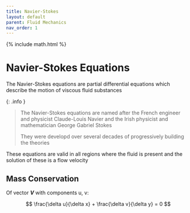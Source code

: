 ```yaml
---
title: Navier-Stokes
layout: default
parent: Fluid Mechanics
nav_order: 1
---
```


{% include math.html %}

<h1>Navier-Stokes Equations</h1>

The Navier-Stokes equations are partial differential equations which describe the motion of viscous fluid substances

{: .info }
> The Navier-Stokes equations are named after the French engineer and physicist Claude-Louis Navier and the Irish physicist and mathematician George Gabriel Stokes
>
> They were developd over several decades of progressively building the theories

These equations are valid in all regions where the fluid is present and the solution of these is a flow velocity

## Mass Conservation

Of vector ***V*** with components u, v:

$$ \frac{\delta u}{\delta x} + \frac{\delta v}{\delta y} = 0 $$